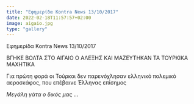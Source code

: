 ```yaml
---
title: "Εφημερίδα Kontra News 13/10/2017"
date: 2022-02-18T11:57:57+02:00
image: aigaio.jpg
type: "gallery"
---
```


Εφημερίδα Kontra News 13/10/2017

ΒΓΗΚΕ ΒΟΛΤΑ ΣΤΟ ΑΙΓΑΙΟ Ο ΑΛΕΞΗΣ ΚΑΙ ΜΑΖΕΥΤΗΚΑΝ ΤΑ ΤΟΥΡΚΙΚΑ ΜΑΧΗΤΙΚΑ

Για πρώτη φορά οι Τούρκοι δεν παρενόχλησαν ελληνικό πολεμικό αεροσκάφος, που επέβαινε Έλληνας επίσημος

*Μεγάλη γάτα ο δικός μας ...*